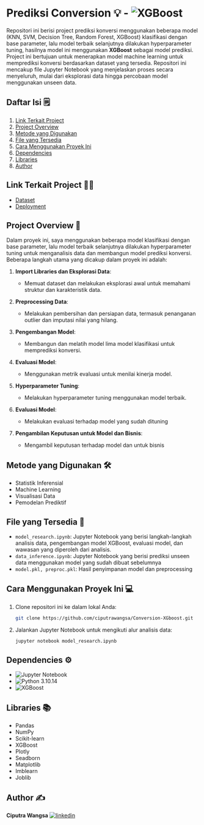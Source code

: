 # Prediksi Conversion 💡 - ![XGBoost](https://img.shields.io/badge/XGBoost-00B140?style=for-the-badge&logo=XGBoost&logoColor=white)

Repositori ini berisi project prediksi konversi menggunakan beberapa model (KNN, SVM, Decision Tree, Random Forest, XGBoost) klasifikasi dengan base parameter, lalu model terbaik selanjutnya dilakukan hyperparameter tuning, hasilnya model ini menggunakan **XGBoost** sebagai model prediksi. Project ini bertujuan untuk menerapkan model machine learning untuk memprediksi konversi berdasarkan dataset yang tersedia. Repositori ini mencakup file Jupyter Notebook yang menjelaskan proses secara menyeluruh, mulai dari eksplorasi data hingga percobaan model menggunakan unseen data.

## Daftar Isi 🗒️
1. [Link Terkait Project](#link-terkait-project-)
2. [Project Overview](#project-overview-)
3. [Metode yang Digunakan](#metode-yang-digunakan-)
4. [File yang Tersedia](#file-yang-tersedia-)
5. [Cara Menggunakan Proyek Ini](#cara-menggunakan-proyek-ini-)
6. [Dependencies](#dependencies-)
7. [Libraries](#libraries-)
8. [Author](#author-)

## Link Terkait Project ⛓️‍💥

- [Dataset](https://www.kaggle.com/datasets/rabieelkharoua/predict-conversion-in-digital-marketing-dataset)
- [Deployment](https://huggingface.co/spaces/Ciputra/deployment)

## Project Overview 📝

Dalam proyek ini, saya menggunakan beberapa model klasifikasi dengan base parameter, lalu model terbaik selanjutnya dilakukan hyperparameter tuning untuk menganalisis data dan membangun model prediksi konversi. Beberapa langkah utama yang dicakup dalam proyek ini adalah:

1. **Import Libraries dan Eksplorasi Data**:
    - Memuat dataset dan melakukan eksplorasi awal untuk memahami struktur dan karakteristik data.

2. **Preprocessing Data**:
    - Melakukan pembersihan dan persiapan data, termasuk penanganan outlier dan imputasi nilai yang hilang.

3. **Pengembangan Model**:
    - Membangun dan melatih model lima model klasifikasi untuk memprediksi konversi.

4. **Evaluasi Model**:
    - Menggunakan metrik evaluasi untuk menilai kinerja model.

5. **Hyperparameter Tuning**:
   - Melakukan hyperparameter tuning menggunakan model terbaik.
     
7. **Evaluasi Model**:
   - Melakukan evaluasi terhadap model yang sudah dituning
     
9. **Pengambilan Keputusan untuk Model dan Bisnis**:
    - Mengambil keputusan terhadap model dan untuk bisnis

## Metode yang Digunakan 🛠️

- Statistik Inferensial
- Machine Learning
- Visualisasi Data
- Pemodelan Prediktif

## File yang Tersedia 📂

- `model_research.ipynb`: Jupyter Notebook yang berisi langkah-langkah analisis data, pengembangan model XGBoost, evaluasi model, dan wawasan yang diperoleh dari analisis.
- `data_inference.ipynb`: Jupyter Notebook yang berisi prediksi unseen data menggunakan model yang sudah dibuat sebelumnya
- `model.pkl, preproc.pkl`: Hasil penyimpanan model dan preprocessing
  
## Cara Menggunakan Proyek Ini 💻

1. Clone repositori ini ke dalam lokal Anda:
    ```bash
    git clone https://github.com/ciputrawangsa/Conversion-XGboost.git
    ```

2. Jalankan Jupyter Notebook untuk mengikuti alur analisis data:
    ```bash
    jupyter notebook model_research.ipynb
    ```

## Dependencies ⚙️

- ![Jupyter Notebook](https://img.shields.io/badge/Made%20with-Jupyter-orange?style=for-the-badge&logo=Jupyter)
- ![Python](https://img.shields.io/badge/Python-3776AB?style=for-the-badge&logo=python&logoColor=white) 3.10.14
- ![XGBoost](https://img.shields.io/badge/XGBoost-00B140?style=for-the-badge&logo=XGBoost&logoColor=white)

## Libraries 📚
- Pandas
- NumPy
- Scikit-learn
- XGBoost
- Plotly
- Seadborn
- Matplotlib
- Imblearn
- Joblib

## Author ✍️
**Ciputra Wangsa**
[![linkedin](https://img.shields.io/badge/linkedin-0A66C2?style=for-the-badge&logo=linkedin&logoColor=white)](https://www.linkedin.com/in/ciputra-wangsa/)
